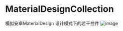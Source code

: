 # MaterialDesignCollection
模拟安卓MaterialDesign 设计模式下的若干控件
![image](https://github.com/haozheMa/MaterialDesignCollection/blob/master/MDCollection.gif)
